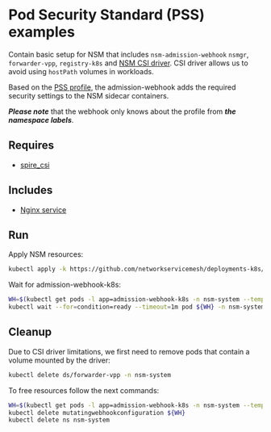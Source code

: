 # Pod Security Standard (PSS) examples

Contain basic setup for NSM that includes `nsm-admission-webhook` `nsmgr`, `forwarder-vpp`, `registry-k8s` and [NSM CSI driver](https://github.com/networkservicemesh/cmd-csi-driver).
CSI driver allows us to avoid using `hostPath` volumes in workloads.

Based on the [PSS profile](https://kubernetes.io/docs/concepts/security/pod-security-standards/), the admission-webhook adds the required security settings to the NSM sidecar containers.

**_Please note_** that the webhook only knows about the profile from **_the namespace labels_**.

## Requires

- [spire_csi](../spire/single_cluster_csi)

## Includes

- [Nginx service](use-cases/nginx)

## Run

Apply NSM resources:

```bash
kubectl apply -k https://github.com/networkservicemesh/deployments-k8s/examples/pss/nsm-system?ref=cfe273b0faa8349dadfe29b262c54bed322c28bf
```

Wait for admission-webhook-k8s:

```bash
WH=$(kubectl get pods -l app=admission-webhook-k8s -n nsm-system --template '{{range .items}}{{.metadata.name}}{{"\n"}}{{end}}')
kubectl wait --for=condition=ready --timeout=1m pod ${WH} -n nsm-system
```

## Cleanup

Due to CSI driver limitations, we first need to remove pods that contain a volume mounted by the driver:
```bash
kubectl delete ds/forwarder-vpp -n nsm-system
```

To free resources follow the next commands:
```bash
WH=$(kubectl get pods -l app=admission-webhook-k8s -n nsm-system --template '{{range .items}}{{.metadata.name}}{{"\n"}}{{end}}')
kubectl delete mutatingwebhookconfiguration ${WH}
kubectl delete ns nsm-system
```
